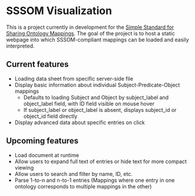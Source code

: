 # SSSOM Visualization
This is a project currently in development for the [Simple Standard for Sharing Ontology Mappings](https://github.com/mapping-commons/sssom).
The goal of the project is to host a static webpage into which SSSOM-compliant mappings can be loaded and easily interpreted.

## Current features
- Loading data sheet from specific server-side file
- Display basic information about individual Subject-Predicate-Object mappings
  - Defaults to loading Subject and Object by subject_label and object_label field, with ID field visible on mouse hover
  - If subject_label or object_label is absent, displays subject_id or object_id field directly
- Display advanced data about specific entries on click

## Upcoming features
- Load document at runtime
- Allow users to expand full text of entries or hide text for more compact viewing
- Allow users to search and filter by name, ID, etc.
- Parse 1-to-n and n-to-1 entries (Mappings where one entry in one ontology corresponds to multiple mappings in the other)
